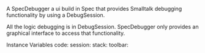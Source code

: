 A SpecDebugger a ui build in Spec that provides Smalltalk debugging functionality by using a DebugSession.All the logic debugging is in DebugSession. SpecDebugger only provides an graphical interface to access that functionality.Instance Variables	code:		<Object>	session:		<Object>	stack:		<Object>	toolbar:		<Object>code	- xxxxxsession	- xxxxxstack	- xxxxxtoolbar	- xxxxx